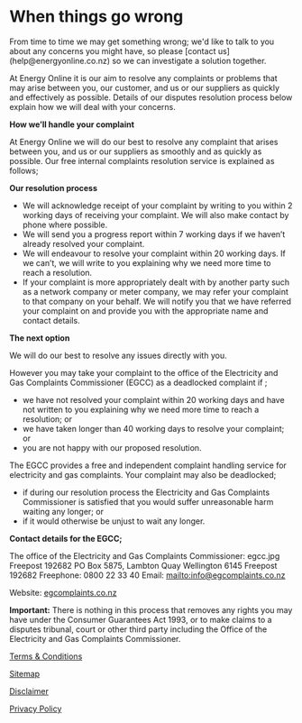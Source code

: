 # When things go wrong
<p class="intro">From time to time we may get something wrong; we'd like to talk to you about any concerns you might have, so please [contact us](help@energyonline.co.nz) so we can investigate a solution together.

At Energy Online it is our aim to resolve any complaints or problems that may arise between you, our customer, and us or our suppliers as quickly and effectively as possible. Details of our disputes resolution process below explain how we will deal with your concerns.</p>

**How we’ll handle your complaint**

At Energy Online we will do our best to resolve any complaint that arises between you, and us or our suppliers as smoothly and as quickly as possible. Our free internal complaints resolution service is explained as follows;

**Our resolution process**
- We will acknowledge receipt of your complaint by writing to you within 2 working days of receiving your complaint. We will also make contact by phone where possible.
- We will send you a progress report within 7 working days if we haven’t already resolved your complaint.
- We will endeavour to resolve your complaint within 20 working days. If we can’t, we will write to you explaining why we need more time to reach a resolution.
- If your complaint is more appropriately dealt with by another party such as a network company or meter company, we may refer your complaint to that company on your behalf. We will notify you that we have referred your complaint on and provide you with the appropriate name and contact details.


**The next option**

We will do our best to resolve any issues directly with you.

However you may take your complaint to the office of the Electricity and Gas Complaints Commissioner (EGCC) as a deadlocked complaint if ;

- we have not resolved your complaint within 20 working days and have not written to you explaining why we need more time to reach a resolution; or
- we have taken longer than 40 working days to resolve your complaint; or
- you are not happy with our proposed resolution. 

The EGCC provides a free and independent complaint handling service for electricity and gas complaints. Your complaint may also be deadlocked;

- if during our resolution process the Electricity and Gas Complaints Commissioner is satisfied that you would suffer unreasonable harm waiting any longer; or
- if it would otherwise be unjust to wait any longer.


**Contact details for the EGCC;**

The office of the Electricity and Gas Complaints Commissioner: 
egcc.jpg Freepost 192682
PO Box 5875, Lambton Quay
Wellington 6145
Freepost 192682
Freephone: 0800 22 33 40
Email: <mailto:info@egcomplaints.co.nz>

Website: [egcomplaints.co.nz](http://www.egcomplaints.co.nz/)

**Important:** There is nothing in this process that removes any rights you may have under the Consumer Guarantees Act 1993, or to make claims to a disputes tribunal, court or other third party including the Office of the Electricity and Gas Complaints Commissioner.





[Terms & Conditions](http://www.energyonline.co.nz/terms)

[Sitemap](http://www.energyonline.co.nz/home/site_map)

[Disclaimer](http://www.energyonline.co.nz/home/site_map/disclaimer)

[Privacy Policy](http://www.energyonline.co.nz/home/site_map/privacy_policy)



